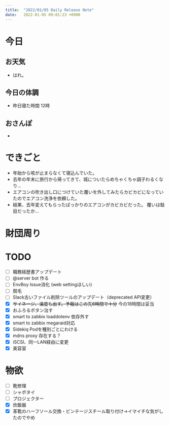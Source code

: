 ```yaml
---
title:  "2022/01/05 Daily Release Note"
date:   2022-01-05 09:01:23 +0900
---
```

# 今日

## お天気

* はれ。

## 今日の体調

* 昨日寝た時間 12時

## おさんぽ

* 

# できごと

* 年始から咳が止まらなくて寝込んでいた。
* 去年の年末に旅行から帰ってきて、城についたらめちゃくちゃ調子わるくなり…
* エアコンの吹き出し口につけていた覆いを外してみたらカビカビになっていたのでエアコン洗浄を依頼した。
* 結果、去年変えてもらったばっかりのエアコンがカビカビだった。 覆いは駄目だったか…

# 財団周り


# TODO 

- [ ] 職務経歴書アップデート
- [ ] @server bot 作る
- [ ] EnvBoy Issue消化 (web settingほしい)
- [ ] 脱毛
- [ ] Slack古いファイル削除ツールのアップデート（deprecated API変更）
- [x] ~~サイネージ、温度も出す。予報はこの先6時間で十分~~ 今の18時間は妥当
- [x] おふろるボタン治す
- [x] smart to zabbix loaddotenv 依存外す
- [x] smart to zabbix megaraid対応
- [x] Sidekiq Podを種別ごとにわける
- [x] mdns proxy 存在する？
- [x] iSCSI、同一LAN経由に変更
- [x] 美容室

# 物欲

- [ ] 靴修理
- [ ] シャボタイ
- [ ] プロジェクター
- [x] 炊飯器
- [x] 革靴のハーフソール交換・ビンテージスチール取り付け→イマイチな気がしたのでやめ
